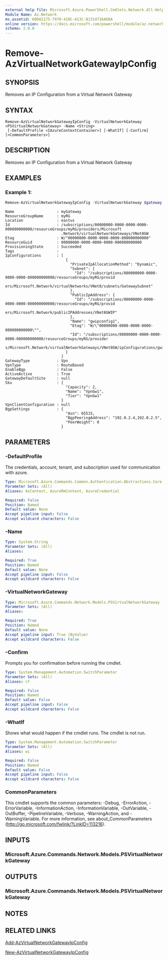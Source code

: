 ```yaml
---
external help file: Microsoft.Azure.PowerShell.Cmdlets.Network.dll-Help.xml
Module Name: Az.Network
ms.assetid: 60DA2175-7970-410C-A13C-B1314716AD8A
online version: https://docs.microsoft.com/powershell/module/az.network/remove-azvirtualnetworkgatewayipconfig
schema: 2.0.0
---
```


# Remove-AzVirtualNetworkGatewayIpConfig

## SYNOPSIS
Removes an IP Configuration from a Virtual Network Gateway

## SYNTAX

```
Remove-AzVirtualNetworkGatewayIpConfig -VirtualNetworkGateway <PSVirtualNetworkGateway> -Name <String>
 [-DefaultProfile <IAzureContextContainer>] [-WhatIf] [-Confirm] [<CommonParameters>]
```

## DESCRIPTION
Removes an IP Configuration from a Virtual Network Gateway

## EXAMPLES

### Example 1:
```powershell
Remove-AzVirtualNetworkGatewayIpConfig -VirtualNetworkGateway $gateway -Name ActiveActive
```

```output
Name                   : myGateway
ResourceGroupName      : myRG
Location               : eastus
Id                     : /subscriptions/00000000-0000-0000-0000-000000000000/resourceGroups/myRG/providers/Microsoft
                         .Network/virtualNetworkGateways/VNet8GW
Etag                   : W/"00000000-0000-0000-0000-000000000000"
ResourceGuid           : 00000000-0000-0000-0000-000000000000
ProvisioningState      : Succeeded
Tags                   :
IpConfigurations       : [
                           {
                             "PrivateIpAllocationMethod": "Dynamic",
                             "Subnet": {
                               "Id": "/subscriptions/800000000-0000-0000-0000-000000000000/resourceGroups/myRG/provid
                         ers/Microsoft.Network/virtualNetworks/VNet8/subnets/GatewaySubnet"
                             },
                             "PublicIpAddress": {
                               "Id": "/subscriptions/00000000-0000-0000-0000-000000000000/resourceGroups/myRG/provid
                         ers/Microsoft.Network/publicIPAddresses/VNet8GWIP"
                             },
                             "Name": "gwipconfig1",
                             "Etag": "W/\"00000000-0000-0000-0000-000000000000\"",
                             "Id": "/subscriptions/00000000-0000-0000-0000-000000000000/resourceGroups/myRG/provider
                         s/Microsoft.Network/virtualNetworkGateways/VNet8GW/ipConfigurations/gwipconfig1"
                           }
                         ]
GatewayType            : Vpn
VpnType                : RouteBased
EnableBgp              : False
ActiveActive           : True
GatewayDefaultSite     : null
Sku                    : {
                           "Capacity": 2,
                           "Name": "VpnGw1",
                           "Tier": "VpnGw1"
                         }
VpnClientConfiguration : null
BgpSettings            : {
                           "Asn": 65515,
                           "BgpPeeringAddress": "192.0.2.4,192.0.2.5",
                           "PeerWeight": 0
                         }
```

## PARAMETERS

### -DefaultProfile
The credentials, account, tenant, and subscription used for communication with azure.

```yaml
Type: Microsoft.Azure.Commands.Common.Authentication.Abstractions.Core.IAzureContextContainer
Parameter Sets: (All)
Aliases: AzContext, AzureRmContext, AzureCredential

Required: False
Position: Named
Default value: None
Accept pipeline input: False
Accept wildcard characters: False
```

### -Name
```yaml
Type: System.String
Parameter Sets: (All)
Aliases:

Required: True
Position: Named
Default value: None
Accept pipeline input: False
Accept wildcard characters: False
```

### -VirtualNetworkGateway
```yaml
Type: Microsoft.Azure.Commands.Network.Models.PSVirtualNetworkGateway
Parameter Sets: (All)
Aliases:

Required: True
Position: Named
Default value: None
Accept pipeline input: True (ByValue)
Accept wildcard characters: False
```

### -Confirm
Prompts you for confirmation before running the cmdlet.

```yaml
Type: System.Management.Automation.SwitchParameter
Parameter Sets: (All)
Aliases: cf

Required: False
Position: Named
Default value: False
Accept pipeline input: False
Accept wildcard characters: False
```

### -WhatIf
Shows what would happen if the cmdlet runs.
The cmdlet is not run.

```yaml
Type: System.Management.Automation.SwitchParameter
Parameter Sets: (All)
Aliases: wi

Required: False
Position: Named
Default value: False
Accept pipeline input: False
Accept wildcard characters: False
```

### CommonParameters
This cmdlet supports the common parameters: -Debug, -ErrorAction, -ErrorVariable, -InformationAction, -InformationVariable, -OutVariable, -OutBuffer, -PipelineVariable, -Verbose, -WarningAction, and -WarningVariable. For more information, see about_CommonParameters (http://go.microsoft.com/fwlink/?LinkID=113216).

## INPUTS

### Microsoft.Azure.Commands.Network.Models.PSVirtualNetworkGateway

## OUTPUTS

### Microsoft.Azure.Commands.Network.Models.PSVirtualNetworkGateway

## NOTES

## RELATED LINKS

[Add-AzVirtualNetworkGatewayIpConfig](./Add-AzVirtualNetworkGatewayIpConfig.md)

[New-AzVirtualNetworkGatewayIpConfig](./New-AzVirtualNetworkGatewayIpConfig.md)

